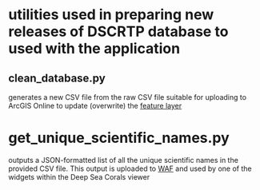 # utilities used in preparing new releases of DSCRTP database to used with the application

## clean_database.py
generates a new CSV file from the raw CSV file suitable for uploading to ArcGIS Online to update (overwrite) the [feature layer](https://noaa.maps.arcgis.com/home/item.html?id=b664c55c156b4b7ea9e03d72eacfee74)

# get_unique_scientific_names.py
outputs a JSON-formatted list of all the unique scientific names in the provided CSV file. This output is uploaded to [WAF](https://www.ncei.noaa.gov/waf/dsc-data/config/DeepSeaCorals/) and used by one of the widgets within the Deep Sea Corals viewer
